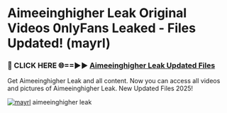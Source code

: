 # Aimeeinghigher Leak Original Videos 0nlyFans Leaked - Files Updated! (mayrl)

<h3>🔴 CLICK HERE 🌐==►► <a href="https://tinyurl.com/2jnfzry5" rel="nofollow">Aimeeinghigher Leak Updated Files</a></h3>

Get Aimeeinghigher Leak and all content. Now you can access all videos and pictures of Aimeeinghigher Leak. New Updated Files 2025!

[![mayrl](https://i.imgur.com/GyGTBgg.gif)](https://tinyurl.com/2jnfzry5)
aimeeinghigher leak